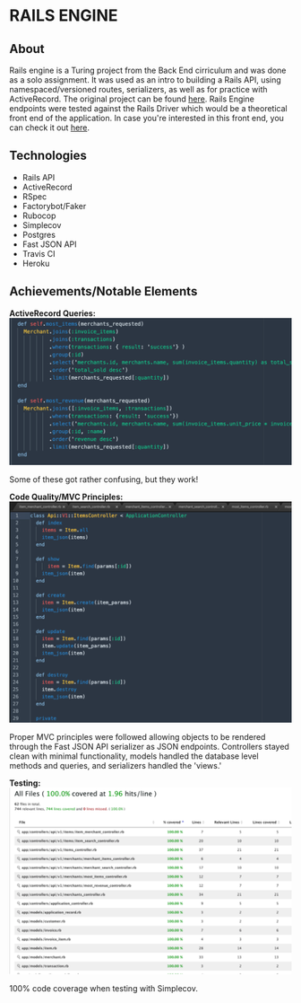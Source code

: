 # RAILS ENGINE

## About
Rails engine is a Turing project from the Back End cirriculum and was done as a solo assignment.  It was used as an intro to building a Rails API, using namespaced/versioned routes, serializers, as well as for practice with ActiveRecord.  The original project can be found [here](https://backend.turing.io/module3/projects/rails_engine/).  Rails Engine endpoints were tested against the Rails Driver which would be a theoretical front end of the application.  In case you're interested in this front end, you can check it out [here](https://github.com/turingschool-examples/rails_driver).

## Technologies
* Rails API
* ActiveRecord
* RSpec
* Factorybot/Faker
* Rubocop
* Simplecov
* Postgres
* Fast JSON API
* Travis CI
* Heroku

## Achievements/Notable Elements
__ActiveRecord Queries:__
![](/readme_images/ar.png)

Some of these got rather confusing, but they work!

__Code Quality/MVC Principles:__
![](/readme_images/controller.png)

Proper MVC principles were followed allowing objects to be rendered through the Fast JSON API serializer as JSON endpoints.  Controllers stayed clean with minimal functionality, models handled the database level methods and queries, and serializers handled the 'views.'

__Testing:__
![](/readme_images/coverage.png)

100% code coverage when testing with Simplecov.
